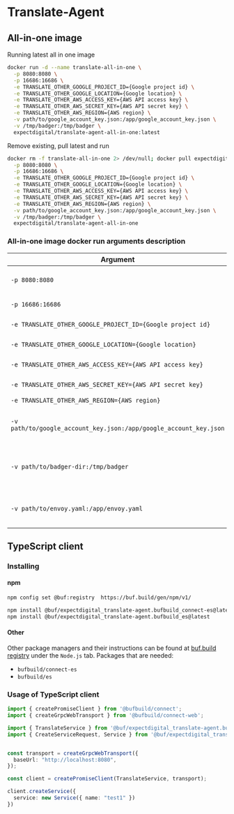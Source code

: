 # Translate-Agent

## All-in-one image
Running latest all in one image
```bash
docker run -d --name translate-all-in-one \
  -p 8080:8080 \
  -p 16686:16686 \
  -e TRANSLATE_OTHER_GOOGLE_PROJECT_ID={Google project id} \
  -e TRANSLATE_OTHER_GOOGLE_LOCATION={Google location} \
  -e TRANSLATE_OTHER_AWS_ACCESS_KEY={AWS API access key} \
  -e TRANSLATE_OTHER_AWS_SECRET_KEY={AWS API secret key} \
  -e TRANSLATE_OTHER_AWS_REGION={AWS region} \
  -v path/to/google_account_key.json:/app/google_account_key.json \
  -v /tmp/badger:/tmp/badger \
  expectdigital/translate-agent-all-in-one:latest
```
Remove existing, pull latest and run
```bash
docker rm -f translate-all-in-one 2> /dev/null; docker pull expectdigital/translate-agent-all-in-one; docker run -d --name translate-all-in-one \
  -p 8080:8080 \
  -p 16686:16686 \
  -e TRANSLATE_OTHER_GOOGLE_PROJECT_ID={Google project id} \
  -e TRANSLATE_OTHER_GOOGLE_LOCATION={Google location} \
  -e TRANSLATE_OTHER_AWS_ACCESS_KEY={AWS API access key} \
  -e TRANSLATE_OTHER_AWS_SECRET_KEY={AWS API secret key} \
  -e TRANSLATE_OTHER_AWS_REGION={AWS region} \
  -v path/to/google_account_key.json:/app/google_account_key.json \
  -v /tmp/badger:/tmp/badger \
  expectdigital/translate-agent-all-in-one
```

### All-in-one image docker run arguments description
| Argument                                                           | Description                                            |
|--------------------------------------------------------------------|--------------------------------------------------------|
| `-p 8080:8080`                                                     | Translate service port                                 |
| `-p 16686:16686`                                                   | Jaeger UI port                                         |
| `-e TRANSLATE_OTHER_GOOGLE_PROJECT_ID={Google project id}`         | Google project id                                      |
| `-e TRANSLATE_OTHER_GOOGLE_LOCATION={Google location}`             | Google  location                                       |
| `-e TRANSLATE_OTHER_AWS_ACCESS_KEY={AWS API access key}`           | AWS  API access key                                    |
| `-e TRANSLATE_OTHER_AWS_SECRET_KEY={AWS API secret key}`           | AWS  API secret key                                    |
| `-e TRANSLATE_OTHER_AWS_REGION={AWS region}`                       | AWS region                                             |
| `-v path/to/google_account_key.json:/app/google_account_key.json`  | Path to Google account key                             |
| `-v path/to/badger-dir:/tmp/badger`                                | Path for BadgerDB db for data persistency *(Optional)* |
| `-v path/to/envoy.yaml:/app/envoy.yaml`                            | Path to custom envoy.yaml *(Optional)*                 |

## TypeScript client

### Installing

#### npm
```bash
npm config set @buf:registry  https://buf.build/gen/npm/v1/

npm install @buf/expectdigital_translate-agent.bufbuild_connect-es@latest
npm install @buf/expectdigital_translate-agent.bufbuild_es@latest
```
#### Other

Other package managers and their instructions can be found at [buf.build registry](https://buf.build/expectdigital/translate-agent/assets/main) under the `Node.js` tab.
Packages that are needed:
- `bufbuild/connect-es`
- `bufbuild/es`

### Usage of TypeScript client
```typescript
import { createPromiseClient } from '@bufbuild/connect';
import { createGrpcWebTransport } from '@bufbuild/connect-web';

import { TranslateService } from '@buf/expectdigital_translate-agent.bufbuild_connect-es/translate/v1/translate_connect';
import { CreateServiceRequest, Service } from '@buf/expectdigital_translate-agent.bufbuild_es/translate/v1/translate_pb';


const transport = createGrpcWebTransport({
  baseUrl: "http://localhost:8080",
});

const client = createPromiseClient(TranslateService, transport);

client.createService({
  service: new Service({ name: "test1" })
})
```
